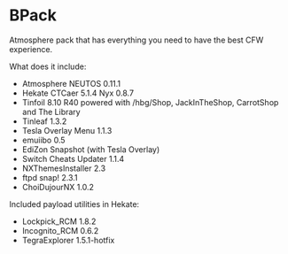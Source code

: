 # BPack

Atmosphere pack that has everything you need to have the best CFW experience.

What does it include:

* Atmosphere NEUTOS 0.11.1
* Hekate CTCaer 5.1.4 Nyx 0.8.7
* Tinfoil 8.10 R40 powered with /hbg/Shop, JackInTheShop, CarrotShop and The Library
* Tinleaf 1.3.2
* Tesla Overlay Menu 1.1.3
* emuiibo 0.5
* EdiZon Snapshot (with Tesla Overlay)
* Switch Cheats Updater 1.1.4
* NXThemesInstaller 2.3
* ftpd snap! 2.3.1
* ChoiDujourNX 1.0.2

Included payload utilities in Hekate:

* Lockpick_RCM 1.8.2
* Incognito_RCM 0.6.2
* TegraExplorer 1.5.1-hotfix
